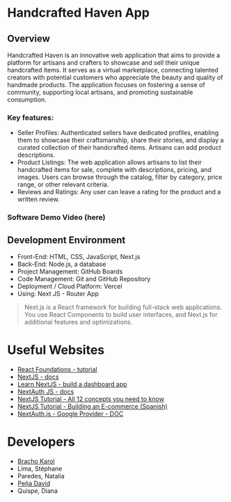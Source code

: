 # Handcrafted Haven App
## Overview

Handcrafted Haven is an innovative web application that aims to provide a platform for artisans and crafters to showcase and sell their unique handcrafted items. It serves as a virtual marketplace, connecting talented creators with potential customers who appreciate the beauty and quality of handmade products. The application focuses on fostering a sense of community, supporting local artisans, and promoting sustainable consumption.

### Key features:
- Seller Profiles: Authenticated sellers have dedicated profiles, enabling them to showcase their craftsmanship, share their stories, and display a curated collection of their handcrafted items. Artisans can add product descriptions.
- Product Listings: The web application allows artisans to list their handcrafted items for sale, complete with descriptions, pricing, and images.
Users can browse through the catalog, filter by category, price range, or other relevant criteria.
- Reviews and Ratings: Any user can leave a rating for the product and a written review.

### Software Demo Video (here)

## Development Environment

- Front-End: HTML, CSS, JavaScript, Next.js
- Back-End: Node.js, a database
- Project Management: GitHub Boards
- Code Management: Git and GitHub Repository
- Deployment / Cloud Platform: Vercel
- Using: Next JS - Router App

> Next.js is a React framework for building full-stack web applications. You use React Components to build user interfaces, and Next.js for additional features and optimizations.

# Useful Websites
- [React Foundations - tutorial](https://nextjs.org/learn/react-foundations)
- [NextJS - docs](https://nextjs.org/docs)
- [Learn NextJS - build a dashboard app](https://nextjs.org/learn/dashboard-app)
- [NextAuth JS - docs](https://next-auth.js.org/)
- [NextJS Tutorial - All 12 concepts you need to know](https://www.youtube.com/watch?v=vwSlYG7hFk0)
- [NextJS Tutorial - Building an E-commerce (Spanish)](https://www.youtube.com/watch?v=oHRScyU-ffg&list=PLCKuOXG0bPi3y7tz8Hq6itoi1vhPf6eVG)
- [NextAuth.js - Google Provider - DOC](https://next-auth.js.org/providers/google)


# Developers
- [Bracho Karol](https://www.linkedin.com/in/karolbrachoyanez/)
- Lima, Stéphane
- Paredes, Natalia
- [Peña David](https://www.linkedin.com/in/david-pe%C3%B1a-andrade/)
- Quispe, Diana

